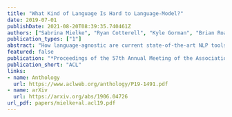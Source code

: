 ```yaml
---
title: "What Kind of Language Is Hard to Language-Model?"
date: 2019-07-01
publishDate: 2021-08-20T08:39:35.740461Z
authors: ["Sabrina Mielke", "Ryan Cotterell", "Kyle Gorman", "Brian Roark", "Jason Eisner"]
publication_types: ["1"]
abstract: "How language-agnostic are current state-of-the-art NLP tools? Are there some types of language that are easier to model with current methods? In prior work (Cotterell et al., 2018) we attempted to address this question for language modeling, and observed that recurrent neural network language models do not perform equally well over all the high-resource European languages found in the Europarl corpus. We speculated that inflectional morphology may be the primary culprit for the discrepancy. In this paper, we extend these earlier experiments to cover 69 languages from 13 language families using a multilingual Bible corpus. Methodologically, we introduce a new paired-sample multiplicative mixed-effects model to obtain language difficulty coefficients from at-least-pairwise parallel corpora. In other words, the model is aware of inter-sentence variation and can handle missing data. Exploiting this model, we show that ``translationese″ is not any easier to model than natively written language in a fair comparison. Trying to answer the question of what features difficult languages have in common, we try and fail to reproduce our earlier (Cotterell et al., 2018) observation about morphological complexity and instead reveal far simpler statistics of the data that seem to drive complexity in a much larger sample."
featured: false
publication: "*Proceedings of the 57th Annual Meeting of the Association for Computational Linguistics*"
publication_short: "ACL"
links:
- name: Anthology
  url: https://www.aclweb.org/anthology/P19-1491.pdf
- name: arXiv
  url: https://arxiv.org/abs/1906.04726
url_pdf: papers/mielke+al.acl19.pdf
---
```


